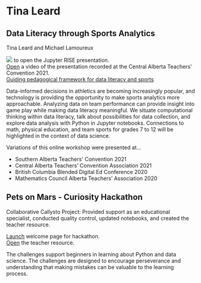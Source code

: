 # Tina Leard

## Data Literacy through Sports Analytics
Tina Leard and Michael Lamoureux

<a href = "https://mybinder.org/v2/gh/TinaL5/sports/HEAD?filepath=sports-SABTC.ipynb" target="_blank"><img src ="https://mybinder.org/badge_logo.svg"></a> to open the Jupyter RISE presentation.
<br><a href = "https://vimeo.com/510567406" target="_blank">Open</a> a video of the presentation recorded at the Central Alberta Teachers' Convention 2021.
<br><a href ="github.com/sportsimages/data_literacy_sports.png">Guiding pedagogical framework for data literacy and sports</a>


Data-informed decisions in athletics are becoming increasingly popular, and technology is providing the opportunity to make sports analytics more approachable. Analyzing data on team performance can provide insight into game play while making data literacy meaningful. We situate computational thinking within data literacy, talk about possibilities for data collection, and explore data analysis with Python in Jupyter notebooks. Connections to math, physical education, and team sports for grades 7 to 12 will be highlighted in the context of data science.

Variations of this online workshop were presented at...
- Southern Alberta Teachers' Convention 2021
- Central Alberta Teachers’ Convention Association 2021
- British Columbia Blended Digital Ed Conference 2020
- Mathematics Council Alberta Teachers’ Association 2020

## Pets on Mars - Curiosity Hackathon
Collaborative Callysto Project: Provided support as an educational specialist, conducted quality control, updated notebooks, and created the teacher resource.

<a href="https://tinal5.github.io/curiosity-hackathon/">Launch</a> welcome page for hackathon.<br>
<a href="https://docs.google.com/document/d/1NgTXeRRItN5WfW5VwzQx6QRFBYWpW9sefdBvnhar_OU/edit?usp=sharing">Open</a> the teacher resource.

The challenges support beginners in learning about Python and data science. The challenges are designed to encourage perseverance and understanding that making mistakes can be valuable to the learning process. 
